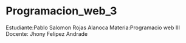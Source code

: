 # Programacion_web_3
Estudiante:Pablo Salomon Rojas Alanoca
Materia:Programacio web III
Docente: Jhony Felipez Andrade
